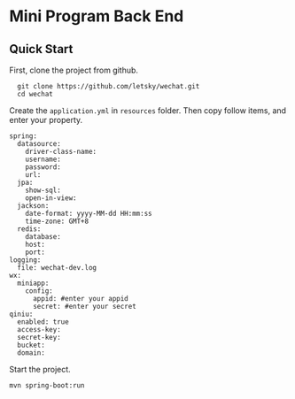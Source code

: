 # Mini Program Back End

## Quick Start

  First, clone the project from github.

```
  git clone https://github.com/letsky/wechat.git
  cd wechat
```

  Create the <code>application.yml</code> in <code>resources</code> folder. Then copy follow items, and enter your property.
  ```
  spring:
    datasource:
      driver-class-name:
      username:
      password:
      url:
    jpa:
      show-sql:  
      open-in-view:
    jackson:
      date-format: yyyy-MM-dd HH:mm:ss
      time-zone: GMT+8
    redis:
      database:
      host:
      port:
  logging:
    file: wechat-dev.log
  wx:
    miniapp:
      config:
        appid: #enter your appid
        secret: #enter your secret
  qiniu:
    enabled: true
    access-key: 
    secret-key: 
    bucket: 
    domain: 
  ```
  Start the project.
  ```
  mvn spring-boot:run
  ```
